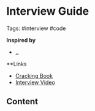 # Interview Guide

Tags: #interview #code

**Inspired by**
- [..]()

**Links
- [Cracking Book](../../books-hub/notion/cracking-coding-interview.md)
- [Interview Video](../../bibliography/articles/interview-video.md)

## Content
